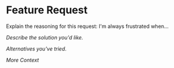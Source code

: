 # Feature Request

Explain the reasoning for this request: I'm always frustrated when...

*Describe the solution you'd like.*

*Alternatives you've tried*.

*More Context*